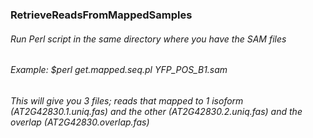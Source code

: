 ### RetrieveReadsFromMappedSamples
###### Run Perl script in the same directory where you have the SAM files
###### Example:  $perl get.mapped.seq.pl YFP_POS_B1.sam
######  This will give you 3 files; reads that mapped to 1 isoform (AT2G42830.1.uniq.fas) and the other (AT2G42830.2.uniq.fas) and the overlap (AT2G42830.overlap.fas)
